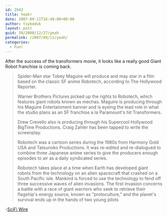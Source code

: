 ```yaml
---
id: 2942
title: Yeah!
date: 2007-09-11T16:49:00+00:00
author: tsykoduk
layout: post
guid: 30/2008/12/27/yeah
permalink: /2007/09/11/yeah/
categories:
  - Fun!
---
```

After the success of the transformers movie, it looks like a really good Giant Robot franchise is coming back.


<blockquote>Spider-Man star Tobey Maguire will produce and may star in a film based on the classic SF anime Robotech, according to The Hollywood Reporter.

Warner Brothers Pictures picked up the rights to Robotech, which features giant robots known as mechas. Maguire is producing through his Maguire Entertainment banner and is eyeing the lead role in what the studio plans as an SF franchise a la Paramount's hit Transformers.


Drew Crevello also is producing through his Supercool Hollywood BigTime Productions. Craig Zahler has been tapped to write the screenplay.


Robotech was a cartoon series during the 1980s from Harmony Gold <span class="caps">USA</span> and Tatsunoko Productions. It was re-edited and re-dialogued to combine three Japanese anime series to give the producers enough episodes to air as a daily syndicated series.


Robotech takes place at a time when Earth has developed giant robots from the technology on an alien spacecraft that crashed on a South Pacific isle. Mankind is forced to use the technology to fend off three successive waves of alien invasions. The first invasion concerns a battle with a race of giant warriors who seek to retrieve their flagship's energy source, known as "protoculture," and the planet's survival ends up in the hands of two young pilots</blockquote>


-<a href="http://www.scifi.com/scifiwire/index.php?id=43915">SciFi Wire</a>